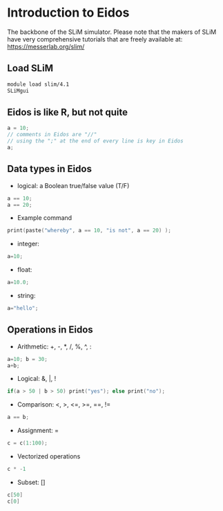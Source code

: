 # Introduction to Eidos

The backbone of the SLiM simulator. Please note that the makers of SLiM have very comprehensive tutorials that are freely available at: https://messerlab.org/slim/

## Load SLiM
```bash
module load slim/4.1 
SLiMgui
```

## Eidos is like R, but not quite

```c
a = 10;
// comments in Eidos are "//"
// using the ";" at the end of every line is key in Eidos
a;
```

## Data types in Eidos

* logical: a Boolean true/false value (T/F)
```c
a == 10;
a == 20;
```
* Example command
```c
print(paste("whereby", a == 10, "is not", a == 20) );
```
* integer: 
```c
a=10;
```
* float: 
```c
a=10.0;
```
* string:
```c
a="hello";
```

## Operations in Eidos

* Arithmetic: +, -, *, /, %, ^, :
```c
a=10; b = 30;
a+b;
```
* Logical: &, |, !
```c
if(a > 50 | b > 50) print("yes"); else print("no");
```
* Comparison: <, >, <=, >=, ==, !=
```c
a == b;
```
* Assignment: =
```c
c = c(1:100);
```
* Vectorized operations
```c
c * -1
```
* Subset: []
```c
c[50]
c[0]
```

